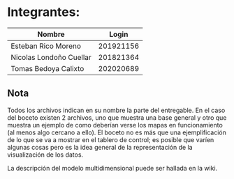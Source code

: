 # Integrantes:

| Nombre |  Login |
|----------|----------|
| Esteban Rico Moreno   | 201921156  |
| Nicolas Londoño Cuellar   | 201821364 | 
| Tomas Bedoya Calixto   | 202020689  |

## Nota

Todos los archivos indican en su nombre la parte del entregable.
En el caso del boceto existen 2 archivos, uno que muestra una base general y otro que muestra un ejemplo de como deberían verse los mapas en funcionamiento (al menos algo cercano a ello). El boceto no es más que una ejemplificación de lo que se va a mostrar en el tablero de control; es posible que varíen algunas cosas pero es la idea general de la representación de la visualización de los datos.

La descripción del modelo multidimensional puede ser hallada en la wiki.
